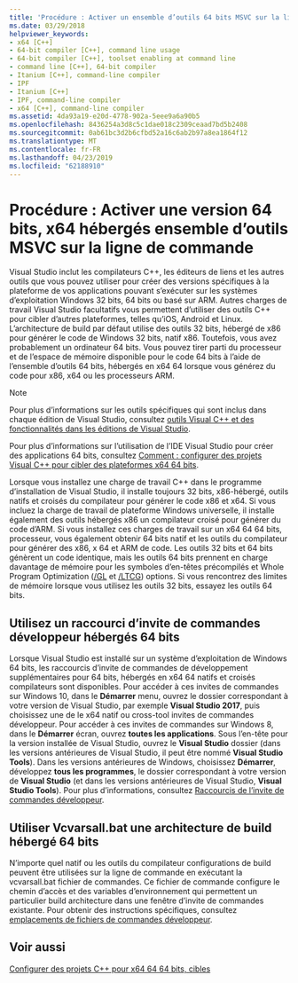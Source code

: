 ```yaml
---
title: 'Procédure : Activer un ensemble d’outils 64 bits MSVC sur la ligne de commande'
ms.date: 03/29/2018
helpviewer_keywords:
- x64 [C++]
- 64-bit compiler [C++], command line usage
- 64-bit compiler [C++], toolset enabling at command line
- command line [C++], 64-bit compiler
- Itanium [C++], command-line compiler
- IPF
- Itanium [C++]
- IPF, command-line compiler
- x64 [C++], command-line compiler
ms.assetid: 4da93a19-e20d-4778-902a-5eee9a6a90b5
ms.openlocfilehash: 8436254a3d8c5c1dae018c2309ceaad7bd5b2408
ms.sourcegitcommit: 0ab61bc3d2b6cfbd52a16c6ab2b97a8ea1864f12
ms.translationtype: MT
ms.contentlocale: fr-FR
ms.lasthandoff: 04/23/2019
ms.locfileid: "62188910"
---
```

# <a name="how-to-enable-a-64-bit-x64-hosted-msvc-toolset-on-the-command-line"></a>Procédure : Activer une version 64 bits, x64 hébergés ensemble d’outils MSVC sur la ligne de commande

Visual Studio inclut les compilateurs C++, les éditeurs de liens et les autres outils que vous pouvez utiliser pour créer des versions spécifiques à la plateforme de vos applications pouvant s’exécuter sur les systèmes d’exploitation Windows 32 bits, 64 bits ou basé sur ARM. Autres charges de travail Visual Studio facultatifs vous permettent d’utiliser des outils C++ pour cibler d’autres plateformes, telles qu’iOS, Android et Linux. L’architecture de build par défaut utilise des outils 32 bits, hébergé de x86 pour générer le code de Windows 32 bits, natif x86. Toutefois, vous avez probablement un ordinateur 64 bits. Vous pouvez tirer parti du processeur et de l’espace de mémoire disponible pour le code 64 bits à l’aide de l’ensemble d’outils 64 bits, hébergés en x64 64 lorsque vous générez du code pour x86, x64 ou les processeurs ARM.

> [!NOTE]
> Pour plus d’informations sur les outils spécifiques qui sont inclus dans chaque édition de Visual Studio, consultez [outils Visual C++ et des fonctionnalités dans les éditions de Visual Studio](../overview/visual-cpp-tools-and-features-in-visual-studio-editions.md).
>
> Pour plus d’informations sur l’utilisation de l’IDE Visual Studio pour créer des applications 64 bits, consultez [Comment : configurer des projets Visual C++ pour cibler des plateformes x64 64 bits](how-to-configure-visual-cpp-projects-to-target-64-bit-platforms.md).

Lorsque vous installez une charge de travail C++ dans le programme d’installation de Visual Studio, il installe toujours 32 bits, x86-hébergé, outils natifs et croisés du compilateur pour générer le code x86 et x64. Si vous incluez la charge de travail de plateforme Windows universelle, il installe également des outils hébergés x86 un compilateur croisé pour générer du code d’ARM. Si vous installez ces charges de travail sur un x64 64 64 bits, processeur, vous également obtenir 64 bits natif et les outils du compilateur pour générer des x86, x 64 et ARM de code. Les outils 32 bits et 64 bits génèrent un code identique, mais les outils 64 bits prennent en charge davantage de mémoire pour les symboles d’en-têtes précompilés et Whole Program Optimization ([/GL](reference/gl-whole-program-optimization.md) et [/LTCG](reference/ltcg-link-time-code-generation.md)) options. Si vous rencontrez des limites de mémoire lorsque vous utilisez les outils 32 bits, essayez les outils 64 bits.

## <a name="use-a-64-bit-hosted-developer-command-prompt-shortcut"></a>Utilisez un raccourci d’invite de commandes développeur hébergés 64 bits

Lorsque Visual Studio est installé sur un système d’exploitation de Windows 64 bits, les raccourcis d’invite de commandes de développement supplémentaires pour 64 bits, hébergés en x64 64 natifs et croisés compilateurs sont disponibles. Pour accéder à ces invites de commandes sur Windows 10, dans le **Démarrer** menu, ouvrez le dossier correspondant à votre version de Visual Studio, par exemple **Visual Studio 2017**, puis choisissez une de le x64 natif ou cross-tool invites de commandes développeur. Pour accéder à ces invites de commandes sur Windows 8, dans le **Démarrer** écran, ouvrez **toutes les applications**. Sous l’en-tête pour la version installée de Visual Studio, ouvrez le **Visual Studio** dossier (dans les versions antérieures de Visual Studio, il peut être nommé **Visual Studio Tools**). Dans les versions antérieures de Windows, choisissez **Démarrer**, développez **tous les programmes**, le dossier correspondant à votre version de **Visual Studio** (et dans les versions antérieures de Visual Studio,  **Visual Studio Tools**). Pour plus d’informations, consultez [Raccourcis de l’invite de commandes développeur](building-on-the-command-line.md#developer_command_prompt_shortcuts).

## <a name="use-vcvarsallbat-to-set-a-64-bit-hosted-build-architecture"></a>Utiliser Vcvarsall.bat une architecture de build hébergé 64 bits

N’importe quel natif ou les outils du compilateur configurations de build peuvent être utilisées sur la ligne de commande en exécutant la vcvarsall.bat fichier de commandes. Ce fichier de commande configure le chemin d’accès et des variables d’environnement qui permettent un particulier build architecture dans une fenêtre d’invite de commandes existante. Pour obtenir des instructions spécifiques, consultez [emplacements de fichiers de commandes développeur](building-on-the-command-line.md#developer_command_file_locations).

## <a name="see-also"></a>Voir aussi

[Configurer des projets C++ pour x64 64 64 bits, cibles](configuring-programs-for-64-bit-visual-cpp.md)<br/>
